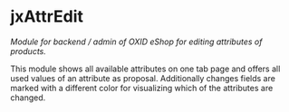 # jxAttrEdit

*Module for backend / admin of OXID eShop for editing attributes of products.*

This module shows all available attributes on one tab page and offers all used values of an attribute as proposal. Additionally changes fields are marked with a different color for visualizing which of the attributes are changed.
